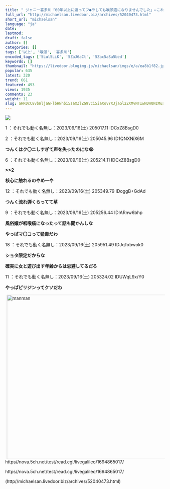 ```yaml
---
title: " ジャニー喜多川「60年以上に渡ってフ●ラしても喉頭癌になりませんでした」←これ"
full_url: "http://michaelsan.livedoor.biz/archives/52040473.html"
short_url: "michaelsan"
language: "ja"
date: 
lastmod: 
draft: false
author: []
categories: []
tags: ['以上', '喉頭', '喜多川']
encoded_tags: ['5Lul5LiK', '5ZaJ6aCt', '5Zac5aSa5bed']
keywords: []
thumbnail: "https://livedoor.blogimg.jp/michaelsan/imgs/e/a/ea8b1f82.jpg"
popular: 635
latest: 320
trend: 661
featured: 493
views: 1935
comments: 23
weight: 11
slug: aHR0cC8vbWljaGFlbHNhbi5saXZlZG9vci5iaXovYXJjaGl2ZXMvNTIwNDA0NzMuaHRtbA==
---
```


![](https://livedoor.blogimg.jp/michaelsan/imgs/e/a/ea8b1f82.jpg)

<div><p>1 ：それでも動く名無し：2023/09/16(土) 205017.11 IDCxZ8BsgD0</p><p>2 ：それでも動く名無し：2023/09/16(土) 205045.96 ID1QNXNiX6M</p><b><p>つんくはク〇ニしすぎて声を失ったのにな😭 </p></b><p>6 ：それでも動く名無し：2023/09/16(土) 205214.11 IDCxZ8BsgD0</p><p><b><p>>>2</p></b></p><p><b><p></p></b></p><b><p>核心に触れるのやめーや </p></b><p>12 ：それでも動く名無し：2023/09/16(土) 205349.79 IDoggB+GdAd</p><b><p>つんく流れ弾くらってて草 </p></b><p>9 ：それでも動く名無し：2023/09/16(土) 205256.44 IDIARnw6bhp</p><p><b><p>風俗嬢が咽喉癌になったって話も聞かんしな</p></b></p><p><b><p></p></b></p><b><p>やっぱマ〇コって猛毒だわ </p></b><p>18 ：それでも動く名無し：2023/09/16(土) 205951.49 IDJqTxbwok0</p><p><b><p>ショタ限定だからな </p></b></p><p><b><p></p></b></p><b><p>確実に女と遊び出す年齢からは忌避してるだろ </p></b><p>11 ：それでも動く名無し：2023/09/16(土) 205324.02 IDUWqL9x/Y0</p><p><b><p>やっぱピリジンってクソだわ </p></b></p><img class='pict' hspace='5' alt='manman' border='0' height='522' width='663' src='https//livedoor.blogimg.jp/michaelsan/imgs/a/7/a7182928.jpg'>https//nova.5ch.net/test/read.cgi/livegalileo/1694865017/<br clear='all'> <p id='a6850dc6aefc0d5bbff2bea180d92d89'> </p> <p id='a6850dc6aefc0d5bbff2bea180d92d89'> </p> <p class='alistcloud-container-6795'></p> <p>https//nova.5ch.net/test/read.cgi/livegalileo/1694865017/</p></div>

(http//michaelsan.livedoor.biz/archives/52040473.html)
